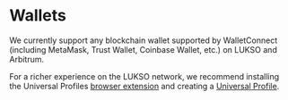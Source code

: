 # Wallets

We currently support any blockchain wallet supported by WalletConnect (including MetaMask, Trust Wallet, Coinbase Wallet, etc.) on LUKSO and Arbitrum.

For a richer experience on the LUKSO network, we recommend installing the Universal Profiles [browser extension](https://my.universalprofile.cloud/) and creating a [Universal Profile](https://my.universalprofile.cloud/).
